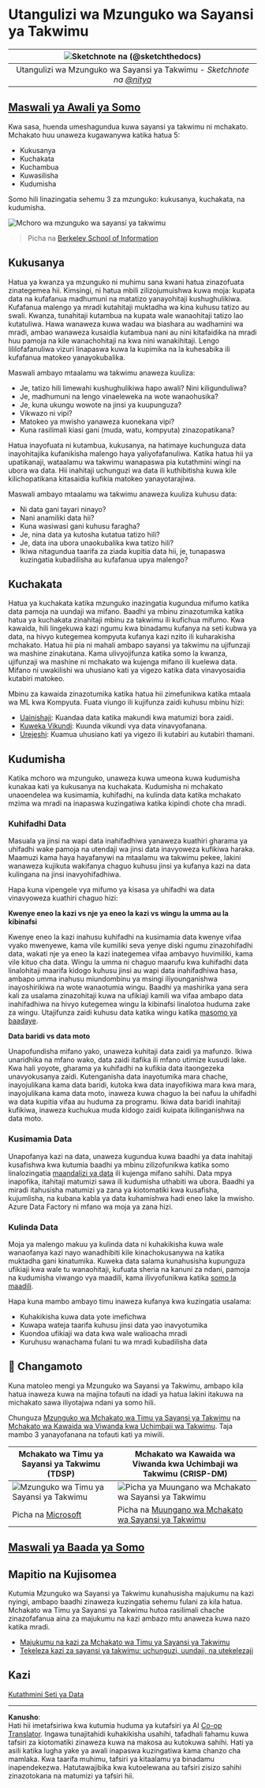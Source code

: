 <!--
CO_OP_TRANSLATOR_METADATA:
{
  "original_hash": "c368f8f2506fe56bca0f7be05c4eb71d",
  "translation_date": "2025-08-26T16:21:56+00:00",
  "source_file": "4-Data-Science-Lifecycle/14-Introduction/README.md",
  "language_code": "sw"
}
-->
# Utangulizi wa Mzunguko wa Sayansi ya Takwimu

|![ Sketchnote na [(@sketchthedocs)](https://sketchthedocs.dev) ](../../sketchnotes/14-DataScience-Lifecycle.png)|
|:---:|
| Utangulizi wa Mzunguko wa Sayansi ya Takwimu - _Sketchnote na [@nitya](https://twitter.com/nitya)_ |

## [Maswali ya Awali ya Somo](https://red-water-0103e7a0f.azurestaticapps.net/quiz/26)

Kwa sasa, huenda umeshagundua kuwa sayansi ya takwimu ni mchakato. Mchakato huu unaweza kugawanywa katika hatua 5:

- Kukusanya
- Kuchakata
- Kuchambua
- Kuwasilisha
- Kudumisha

Somo hili linazingatia sehemu 3 za mzunguko: kukusanya, kuchakata, na kudumisha.

![Mchoro wa mzunguko wa sayansi ya takwimu](../../../../translated_images/data-science-lifecycle.a1e362637503c4fb0cd5e859d7552edcdb4aa629a279727008baa121f2d33f32.sw.jpg)  
> Picha na [Berkeley School of Information](https://ischoolonline.berkeley.edu/data-science/what-is-data-science/)

## Kukusanya

Hatua ya kwanza ya mzunguko ni muhimu sana kwani hatua zinazofuata zinategemea hii. Kimsingi, ni hatua mbili zilizojumuishwa kuwa moja: kupata data na kufafanua madhumuni na matatizo yanayohitaji kushughulikiwa.  
Kufafanua malengo ya mradi kutahitaji muktadha wa kina kuhusu tatizo au swali. Kwanza, tunahitaji kutambua na kupata wale wanaohitaji tatizo lao kutatuliwa. Hawa wanaweza kuwa wadau wa biashara au wadhamini wa mradi, ambao wanaweza kusaidia kutambua nani au nini kitafaidika na mradi huu pamoja na kile wanachohitaji na kwa nini wanakihitaji. Lengo lililofafanuliwa vizuri linapaswa kuwa la kupimika na la kuhesabika ili kufafanua matokeo yanayokubalika.

Maswali ambayo mtaalamu wa takwimu anaweza kuuliza:
- Je, tatizo hili limewahi kushughulikiwa hapo awali? Nini kiligunduliwa?
- Je, madhumuni na lengo vinaeleweka na wote wanaohusika?
- Je, kuna ukungu wowote na jinsi ya kuupunguza?
- Vikwazo ni vipi?
- Matokeo ya mwisho yanaweza kuonekana vipi?
- Kuna rasilimali kiasi gani (muda, watu, kompyuta) zinazopatikana?

Hatua inayofuata ni kutambua, kukusanya, na hatimaye kuchunguza data inayohitajika kufanikisha malengo haya yaliyofafanuliwa. Katika hatua hii ya upatikanaji, wataalamu wa takwimu wanapaswa pia kutathmini wingi na ubora wa data. Hii inahitaji uchunguzi wa data ili kuthibitisha kuwa kile kilichopatikana kitasaidia kufikia matokeo yanayotarajiwa.

Maswali ambayo mtaalamu wa takwimu anaweza kuuliza kuhusu data:
- Ni data gani tayari ninayo?
- Nani anamiliki data hii?
- Kuna wasiwasi gani kuhusu faragha?
- Je, nina data ya kutosha kutatua tatizo hili?
- Je, data ina ubora unaokubalika kwa tatizo hili?
- Ikiwa nitagundua taarifa za ziada kupitia data hii, je, tunapaswa kuzingatia kubadilisha au kufafanua upya malengo?

## Kuchakata

Hatua ya kuchakata katika mzunguko inazingatia kugundua mifumo katika data pamoja na uundaji wa mifano. Baadhi ya mbinu zinazotumika katika hatua ya kuchakata zinahitaji mbinu za takwimu ili kufichua mifumo. Kwa kawaida, hili lingekuwa kazi ngumu kwa binadamu kufanya na seti kubwa ya data, na hivyo kutegemea kompyuta kufanya kazi nzito ili kuharakisha mchakato. Hatua hii pia ni mahali ambapo sayansi ya takwimu na ujifunzaji wa mashine zinakutana. Kama ulivyojifunza katika somo la kwanza, ujifunzaji wa mashine ni mchakato wa kujenga mifano ili kuelewa data. Mifano ni uwakilishi wa uhusiano kati ya vigezo katika data vinavyosaidia kutabiri matokeo.

Mbinu za kawaida zinazotumika katika hatua hii zimefunikwa katika mtaala wa ML kwa Kompyuta. Fuata viungo ili kujifunza zaidi kuhusu mbinu hizi:

- [Uainishaji](https://github.com/microsoft/ML-For-Beginners/tree/main/4-Classification): Kuandaa data katika makundi kwa matumizi bora zaidi.
- [Kuweka Vikundi](https://github.com/microsoft/ML-For-Beginners/tree/main/5-Clustering): Kuunda vikundi vya data vinavyofanana.
- [Urejeshi](https://github.com/microsoft/ML-For-Beginners/tree/main/2-Regression): Kuamua uhusiano kati ya vigezo ili kutabiri au kutabiri thamani.

## Kudumisha

Katika mchoro wa mzunguko, unaweza kuwa umeona kuwa kudumisha kunakaa kati ya kukusanya na kuchakata. Kudumisha ni mchakato unaoendelea wa kusimamia, kuhifadhi, na kulinda data katika mchakato mzima wa mradi na inapaswa kuzingatiwa katika kipindi chote cha mradi.

### Kuhifadhi Data

Masuala ya jinsi na wapi data inahifadhiwa yanaweza kuathiri gharama ya uhifadhi wake pamoja na utendaji wa jinsi data inavyoweza kufikiwa haraka. Maamuzi kama haya hayafanywi na mtaalamu wa takwimu pekee, lakini wanaweza kujikuta wakifanya chaguo kuhusu jinsi ya kufanya kazi na data kulingana na jinsi inavyohifadhiwa.

Hapa kuna vipengele vya mifumo ya kisasa ya uhifadhi wa data vinavyoweza kuathiri chaguo hizi:

**Kwenye eneo la kazi vs nje ya eneo la kazi vs wingu la umma au la kibinafsi**

Kwenye eneo la kazi inahusu kuhifadhi na kusimamia data kwenye vifaa vyako mwenyewe, kama vile kumiliki seva yenye diski ngumu zinazohifadhi data, wakati nje ya eneo la kazi inategemea vifaa ambavyo huvimiliki, kama vile kituo cha data. Wingu la umma ni chaguo maarufu kwa kuhifadhi data linalohitaji maarifa kidogo kuhusu jinsi au wapi data inahifadhiwa hasa, ambapo umma inahusu miundombinu ya msingi iliyounganishwa inayoshirikiwa na wote wanaotumia wingu. Baadhi ya mashirika yana sera kali za usalama zinazohitaji kuwa na ufikiaji kamili wa vifaa ambapo data inahifadhiwa na hivyo kutegemea wingu la kibinafsi linalotoa huduma zake za wingu. Utajifunza zaidi kuhusu data katika wingu katika [masomo ya baadaye](https://github.com/microsoft/Data-Science-For-Beginners/tree/main/5-Data-Science-In-Cloud).

**Data baridi vs data moto**

Unapofundisha mifano yako, unaweza kuhitaji data zaidi ya mafunzo. Ikiwa unaridhika na mfano wako, data zaidi itafika ili mfano utimize kusudi lake. Kwa hali yoyote, gharama ya kuhifadhi na kufikia data itaongezeka unavyokusanya zaidi. Kutenganisha data inayotumika mara chache, inayojulikana kama data baridi, kutoka kwa data inayofikiwa mara kwa mara, inayojulikana kama data moto, inaweza kuwa chaguo la bei nafuu la uhifadhi wa data kupitia vifaa au huduma za programu. Ikiwa data baridi inahitaji kufikiwa, inaweza kuchukua muda kidogo zaidi kuipata ikilinganishwa na data moto.

### Kusimamia Data

Unapofanya kazi na data, unaweza kugundua kuwa baadhi ya data inahitaji kusafishwa kwa kutumia baadhi ya mbinu zilizofunikwa katika somo linalozingatia [maandalizi ya data](https://github.com/microsoft/Data-Science-For-Beginners/tree/main/2-Working-With-Data/08-data-preparation) ili kujenga mifano sahihi. Data mpya inapofika, itahitaji matumizi sawa ili kudumisha uthabiti wa ubora. Baadhi ya miradi itahusisha matumizi ya zana ya kiotomatiki kwa kusafisha, kujumlisha, na kubana kabla ya data kuhamishwa hadi eneo lake la mwisho. Azure Data Factory ni mfano wa moja ya zana hizi.

### Kulinda Data

Moja ya malengo makuu ya kulinda data ni kuhakikisha kuwa wale wanaofanya kazi nayo wanadhibiti kile kinachokusanywa na katika muktadha gani kinatumika. Kuweka data salama kunahusisha kupunguza ufikiaji kwa wale tu wanaohitaji, kufuata sheria na kanuni za ndani, pamoja na kudumisha viwango vya maadili, kama ilivyofunikwa katika [somo la maadili](https://github.com/microsoft/Data-Science-For-Beginners/tree/main/1-Introduction/02-ethics).

Hapa kuna mambo ambayo timu inaweza kufanya kwa kuzingatia usalama:
- Kuhakikisha kuwa data yote imefichwa
- Kuwapa wateja taarifa kuhusu jinsi data yao inavyotumika
- Kuondoa ufikiaji wa data kwa wale walioacha mradi
- Kuruhusu wanachama fulani tu wa mradi kubadilisha data

## 🚀 Changamoto

Kuna matoleo mengi ya Mzunguko wa Sayansi ya Takwimu, ambapo kila hatua inaweza kuwa na majina tofauti na idadi ya hatua lakini itakuwa na michakato sawa iliyotajwa ndani ya somo hili.

Chunguza [Mzunguko wa Mchakato wa Timu ya Sayansi ya Takwimu](https://docs.microsoft.com/en-us/azure/architecture/data-science-process/lifecycle) na [Mchakato wa Kawaida wa Viwanda kwa Uchimbaji wa Takwimu](https://www.datascience-pm.com/crisp-dm-2/). Taja mambo 3 yanayofanana na tofauti kati ya miwili.

|Mchakato wa Timu ya Sayansi ya Takwimu (TDSP)|Mchakato wa Kawaida wa Viwanda kwa Uchimbaji wa Takwimu (CRISP-DM)|
|--|--|
|![Mzunguko wa Timu ya Sayansi ya Takwimu](../../../../translated_images/tdsp-lifecycle2.e19029d598e2e73d5ef8a4b98837d688ec6044fe332c905d4dbb69eb6d5c1d96.sw.png) | ![Picha ya Muungano wa Mchakato wa Sayansi ya Takwimu](../../../../translated_images/CRISP-DM.8bad2b4c66e62aa75278009e38e3e99902c73b0a6f63fd605a67c687a536698c.sw.png) |
| Picha na [Microsoft](https://docs.microsoft.comazure/architecture/data-science-process/lifecycle) | Picha na [Muungano wa Mchakato wa Sayansi ya Takwimu](https://www.datascience-pm.com/crisp-dm-2/) |

## [Maswali ya Baada ya Somo](https://red-water-0103e7a0f.azurestaticapps.net/quiz/27)

## Mapitio na Kujisomea

Kutumia Mzunguko wa Sayansi ya Takwimu kunahusisha majukumu na kazi nyingi, ambapo baadhi zinaweza kuzingatia sehemu fulani za kila hatua. Mchakato wa Timu ya Sayansi ya Takwimu hutoa rasilimali chache zinazofafanua aina za majukumu na kazi ambazo mtu anaweza kuwa nazo katika mradi.

* [Majukumu na kazi za Mchakato wa Timu ya Sayansi ya Takwimu](https://docs.microsoft.com/en-us/azure/architecture/data-science-process/roles-tasks)  
* [Tekeleza kazi za sayansi ya takwimu: uchunguzi, uundaji, na utekelezaji](https://docs.microsoft.com/en-us/azure/architecture/data-science-process/execute-data-science-tasks)

## Kazi

[Kutathmini Seti ya Data](assignment.md)

---

**Kanusho**:  
Hati hii imetafsiriwa kwa kutumia huduma ya kutafsiri ya AI [Co-op Translator](https://github.com/Azure/co-op-translator). Ingawa tunajitahidi kuhakikisha usahihi, tafadhali fahamu kuwa tafsiri za kiotomatiki zinaweza kuwa na makosa au kutokuwa sahihi. Hati ya asili katika lugha yake ya awali inapaswa kuzingatiwa kama chanzo cha mamlaka. Kwa taarifa muhimu, tafsiri ya kitaalamu ya binadamu inapendekezwa. Hatutawajibika kwa kutoelewana au tafsiri zisizo sahihi zinazotokana na matumizi ya tafsiri hii.